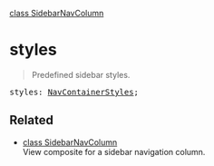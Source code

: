 [class SidebarNavColumn](SidebarNavColumn.md)

# styles

> Predefined sidebar styles.

<pre class="docgen_signature">styles: <a href="NavContainerStyles.md">NavContainerStyles</a>;</pre>

## Related

- [<!--{ref:class}-->class SidebarNavColumn](SidebarNavColumn.md) \
    View composite for a sidebar navigation column.
